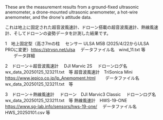 These are the measurement results from a ground-fixed ultrasonic anemometer, a drone-mounted ultrasonic anemometer, a hot-wire anemometer, and the drone's attitude data.

これは地上に固定された超音波風速計、ドローン搭載の超音波風速計、熱線風速計、そしてドローンの姿勢データを計測した結果です。

1　地上固定型（高さ7mの柱
　センサー ULSA M5B (2025/4/22からULSA PROに変更）https://strvsn.net/ulsa
 　データファイル名　wind_11.txt 等
　　データ詳細

2　ドローン＋超音波風速計
　DJI Marvic 2S
 　ドローンログ名　wx_data_20250125_123211.txt　等
 超音波風速計　TriSonica Mini　https://www.jepico.co.jp/lp_Anemoment.html
　　データファイル名　wx_data_20250125_123211.txt　等

3　ドローン＋熱線風速計
　ドローン　DJI Marvic3 Classic
 　ドローンログ名　wx_data_20250125_123211.txt　等
 熱線風速計　HWS-19-ONE　https://www.sg-lab.info/sensors/hws-19-one/
　データファイル名　HWS_20250101.csv 等
  　
